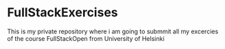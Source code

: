 # FullStackExercises
This is my private repository where i am going to submmit all my excercies of the course FullStackOpen from University of Helsinki
